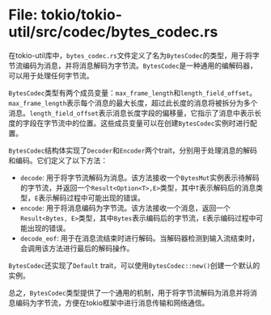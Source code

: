 # File: tokio/tokio-util/src/codec/bytes_codec.rs

在tokio-util库中，`bytes_codec.rs`文件定义了名为`BytesCodec`的类型，用于将字节流编码为消息，并将消息解码为字节流。`BytesCodec`是一种通用的编解码器，可以用于处理任何字节流。

`BytesCodec`类型有两个成员变量：`max_frame_length`和`length_field_offset`。`max_frame_length`表示每个消息的最大长度，超过此长度的消息将被拆分为多个消息。`length_field_offset`表示消息长度字段的偏移量，它指示了消息中表示长度的字段在字节流中的位置。这些成员变量可以在创建`BytesCodec`实例时进行配置。

`BytesCodec`结构体实现了`Decoder`和`Encoder`两个trait，分别用于处理消息的解码和编码。它们定义了以下方法：

- `decode`: 用于将字节流解码为消息。该方法接收一个`BytesMut`实例表示待解码的字节流，并返回一个`Result<Option<T>,E>`类型，其中`T`表示解码后的消息类型，`E`表示解码过程中可能出现的错误。
- `encode`: 用于将消息编码为字节流。该方法接收一个消息，返回一个`Result<Bytes, E>`类型，其中`Bytes`表示编码后的字节流，`E`表示编码过程中可能出现的错误。
- `decode_eof`: 用于在消息流结束时进行解码。当解码器检测到输入流结束时，会调用该方法进行最后的解码操作。

`BytesCodec`还实现了`Default` trait，可以使用`BytesCodec::new()`创建一个默认的实例。

总之，`BytesCodec`类型提供了一个通用的机制，用于将字节流解码为消息并将消息编码为字节流，方便在tokio框架中进行消息传输和网络通信。

